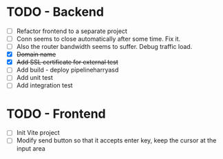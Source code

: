 # TODO - Backend
- [ ] Refactor frontend to a separate project
- [ ] Conn seems to close automatically after some time. Fix it.
- [ ] Also the router bandwidth seems to suffer. Debug traffic load.
- [x] ~~Domain name~~
- [x] ~~Add SSL certificate for external test~~
- [ ] Add build - deploy pipelineharryasd
- [ ] Add unit test
- [ ] Add integration test
# TODO - Frontend
- [ ] Init Vite project
- [ ] Modify send button so that it accepts enter key, keep the cursor at the input area
